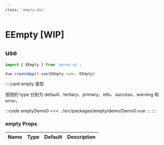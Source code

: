```yaml
---
class: 'empty-doc'
---
```

# EEmpty [WIP]

## use

```javascript
import { EEmpty } from 'eurus-ui';

Vue.createApp().use(EEmpty.name, EEmpty)
```
::::card  empty 类型

按钮的 type 分别为 default、tertiary、primary、info、success、warning 和 error。

:::code emptyDemo0
<<< ../src/packages/empty/demo/Demo0.vue
:::
::::
### empty Props

| Name | Type | Default | Description |
| --- | --- | --- | --- |


